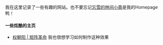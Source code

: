 我在这里记录了一些有趣的网站。也不要忘记[忘雪的林间小斋](https://leeody.github.io/mywebsite_apotheke/)是我的Homepage鸭！
#### 一些炫酷的主页

- [权朝阳 | 矩阵革命](https://quancy.cn/) 我也很想学习如何制作这种效果
